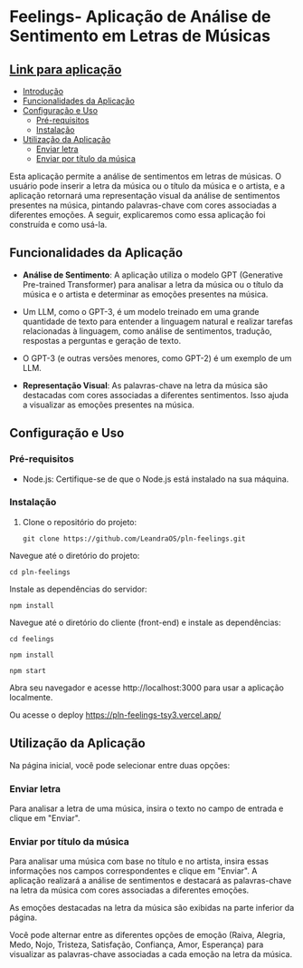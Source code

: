 # Feelings- Aplicação de Análise de Sentimento em Letras de Músicas
## [Link para aplicação](https://pln-feelings-tsy3.vercel.app/)

- [Introdução](#introdução)
- [Funcionalidades da Aplicação](#funcionalidades-da-aplicação)
- [Configuração e Uso](#configuração-e-uso)
  - [Pré-requisitos](#pré-requisitos)
  - [Instalação](#instalação)
- [Utilização da Aplicação](#utilização-da-aplicação)
  - [Enviar letra](#enviar-letra)
  - [Enviar por título da música](#enviar-por-título-da-música)


Esta aplicação permite a análise de sentimentos em letras de músicas. O usuário pode inserir a letra da música ou o título da música e o artista, e a aplicação retornará uma representação visual da análise de sentimentos presentes na música, pintando palavras-chave com cores associadas a diferentes emoções. A seguir, explicaremos como essa aplicação foi construída e como usá-la.

## Funcionalidades da Aplicação

- **Análise de Sentimento**: A aplicação utiliza o modelo GPT (Generative Pre-trained Transformer) para analisar a letra da música ou o título da música e o artista e determinar as emoções presentes na música.
- Um LLM, como o GPT-3, é um modelo treinado em uma grande quantidade de texto para entender a linguagem natural e realizar tarefas relacionadas à linguagem, como análise de sentimentos, tradução, respostas a perguntas e geração de texto.

- O GPT-3 (e outras versões menores, como GPT-2) é um exemplo de um LLM.

- **Representação Visual**: As palavras-chave na letra da música são destacadas com cores associadas a diferentes sentimentos. Isso ajuda a visualizar as emoções presentes na música.

## Configuração e Uso

### Pré-requisitos

- Node.js: Certifique-se de que o Node.js está instalado na sua máquina.

### Instalação

1. Clone o repositório do projeto:

   ```shell
   git clone https://github.com/LeandraOS/pln-feelings.git

Navegue até o diretório do projeto:

```
cd pln-feelings
```

Instale as dependências do servidor:
```
npm install
```

Navegue até o diretório do cliente (front-end) e instale as dependências:


```
cd feelings
```

```
npm install
```
```
npm start
```
Abra seu navegador e acesse http://localhost:3000 para usar a aplicação localmente.

Ou acesse o deploy https://pln-feelings-tsy3.vercel.app/

## Utilização da Aplicação
Na página inicial, você pode selecionar entre duas opções:

### Enviar letra
Para analisar a letra de uma música, insira o texto no campo de entrada e clique em "Enviar".

### Enviar por título da música
Para analisar uma música com base no título e no artista, insira essas informações nos campos correspondentes e clique em "Enviar".
A aplicação realizará a análise de sentimentos e destacará as palavras-chave na letra da música com cores associadas a diferentes emoções.

As emoções destacadas na letra da música são exibidas na parte inferior da página.

Você pode alternar entre as diferentes opções de emoção (Raiva, Alegria, Medo, Nojo, Tristeza, Satisfação, Confiança, Amor, Esperança) para visualizar as palavras-chave associadas a cada emoção na letra da música.



